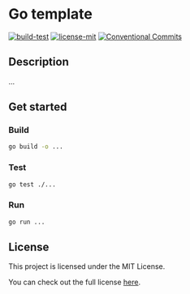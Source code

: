 # Go template

[![build-test](https://github.com/veeso-dev/go-template/actions/workflows/build_test.yaml/badge.svg)](https://github.com/veeso-dev/go-template/actions/workflows/build_test.yaml)
[![license-mit](https://img.shields.io/badge/License-MIT-teal.svg)](https://opensource.org/license/mit/)
[![Conventional Commits](https://img.shields.io/badge/Conventional%20Commits-1.0.0-%23FE5196?logo=conventionalcommits&logoColor=white)](https://conventionalcommits.org)

## Description

...

## Get started

### Build

```sh
go build -o ...
```

### Test

```sh
go test ./...
```

### Run

```sh
go run ...
```

## License

This project is licensed under the MIT License.

You can check out the full license [here](LICENSE).

